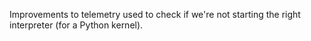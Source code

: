 Improvements to telemetry used to check if we're not starting the right interpreter (for a Python kernel).
